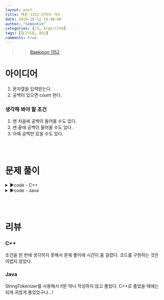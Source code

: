 ```yaml
---
layout: post
title: 백준 1152:단어의 개수
date: 2019-10-12 19:40:00
author: "SeWonKim"
categories: [CS, Algorithm]
tags: [알고리즘, BOJ]
comments: true
---
```


> > [Baekjoon 1152](https://www.acmicpc.net/problem/1152)

# 아이디어

1. 문자열을 입력받는다.
2. 공백이 있으면 count 한다.

### 생각해 봐야 할 조건

1. 맨 처음에 공백이 들어올 수도 있다.
2. 맨 끝에 공백이 들어올 수도 있다.
3. 아예 공백만 있을 수도 있다.

&nbsp;  
&nbsp;

# 문제 풀이

<details>
<summary>▶️code - C++</summary>
<div markdown="1">

```cpp
#include <iostream>
#include <string>

using namespace std;

int main(void) {

	string sen;
	getline(cin, sen);

	int count = 0;
	for (int i = 0; i < sen.length(); i++) {

		if (i == 0 && sen[i] == ' ') {
			continue;
		}
		else if (i == sen.length() - 1 && sen[i] == ' ') {
			count++;
			break;
		}
		else if (i == sen.length() - 1 && sen[i] != ' ') {
			count++;
			break;
		}

		if (sen[i] == ' ') {
			count++;
		}
	}

	cout << count << endl;
	return 0;
}
```
</div>
</details>

<details>
<summary>▶️code - Java</summary>
<div markdown="1">

```java
import java.io.BufferedReader;
import java.io.InputStreamReader;
import java.util.StringTokenizer;

public class Main {

	public static void main(String[] args) throws Exception {
		BufferedReader br = new BufferedReader(new InputStreamReader(System.in));
		StringTokenizer st = new StringTokenizer(br.readLine(), " ");
		int count = 0;
		
		
		while(st.hasMoreTokens()) {
			st.nextToken();
			count++;
		}
		System.out.println(count);
	}

}
```
</div>
</details>


&nbsp;  
&nbsp;

# 리뷰

### C++

조건을 한 번에 생각하지 못해서 문제 풀이에 시간이 좀 걸렸다. 코드를 구현하는 것은 어렵지 않았다.

### Java

StringTokenizer를 사용해서 if문 하나 작성하지 않고 풀었다. C++로 풀었을 때에는 되게 귀찮게 풀었었구나...!
